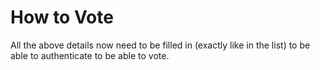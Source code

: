 # How to Vote

All the above details now need to be filled in (exactly like in the list) to be able to authenticate to be able to vote.
